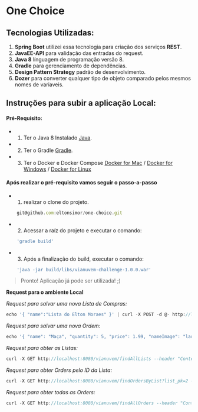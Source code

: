 # One Choice

## Tecnologias Utilizadas:
1.  **Spring Boot** utilizei essa tecnologia para criação dos serviços **REST**.
2.  **JavaEE-API** para validação das entradas do request.
3.  **Java 8** línguagem de programação versão 8.
4.  **Gradle** para gerenciamento de dependências.
5.  **Design Pattern Strategy** padrão de desenvolvimento.
6. **Dozer** para converter qualquer tipo de objeto comparado pelos mesmos nomes de variaveis.


## Instruções para subir a aplicação Local:

#### Pré-Requisito:

* 1) Ter o Java 8 Instalado [Java](http://www.oracle.com/technetwork/java/javase/downloads/jdk8-downloads-2133151.html).
* 2) Ter o Gradle [Gradle](https://services.gradle.org/distributions/gradle-2.14.1-all.zip).
* 3) Ter o Docker e Docker Compose [Docker for Mac](https://www.docker.com/docker-mac) / [Docker for Windows](https://www.docker.com/docker-windows) / [Docker for Linux](https://docs.docker.com/engine/installation/linux/docker-ee/ubuntu/)



#### Após realizar o pré-requisito vamos seguir o passo-a-passo

* 1) realizar o clone do projeto.
```javascript
    git@github.com:eltonsimor/one-choice.git
```

* 2) Acessar a raíz do projeto e executar o comando:
```javascript
    'gradle build'
```

* 3) Após a finalização do build, executar o comando:
```javascript
    'java -jar build/libs/vianuvem-challenge-1.0.0.war'
```

>Pronto! Aplicação já pode ser utilizada! ;)

**Request para o ambiente Local**

_Request para salvar uma nova Lista de Compras:_
```javascript
echo '{ "name":"Lista do Elton Moraes" }' | curl -X POST -d @- http://localhost:8080/vianuvem/saveList --header "Content-Type:application/json"
```

_Request para salvar uma nova Ordem:_
```javascript
echo '{ "name": "Maça", "quantity": 5, "price": 1.99, "nameImage": "laranja.jpg", "marked": "S","lists": {"pk": 1 } }' | curl -X POST -d @- http://localhost:8080/vianuvem/saveOrder --header "Content-Type:application/json"
```

_Request para obter as Listas:_
```javascript
curl -X GET http://localhost:8080/vianuvem/findAllLists --header "Content-Type:application/json"
```

_Request para obter Orders pelo ID da Lista:_
```javascript
curl -X GET http://localhost:8080/vianuvem/findOrdersByList?list_pk=2 --header "Content-Type:application/json"
```

_Request para obter todas as Orders:_
```javascript
curl -X GET http://localhost:8080/vianuvem/findAllOrders --header "Content-Type:application/json"
```
